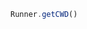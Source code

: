 <!--TITLE:Runner.getCWD()-->
<!--ABOUT:Upspark's Runner API module.-->

```javascript
Runner.getCWD()
```